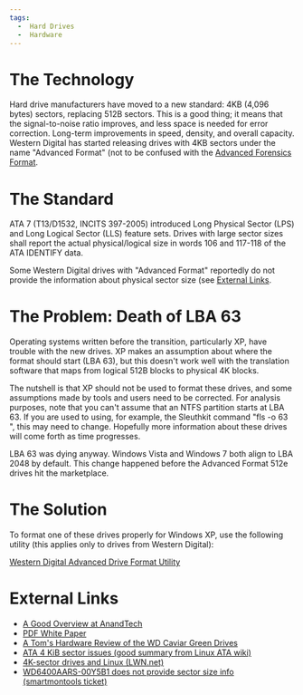 ```yaml
---
tags:
  -  Hard Drives
  -  Hardware
---
```

# The Technology

Hard drive manufacturers have moved to a new standard: 4KB (4,096 bytes)
sectors, replacing 512B sectors. This is a good thing; it means that the
signal-to-noise ratio improves, and less space is needed for error
correction. Long-term improvements in speed, density, and overall
capacity. Western Digital has started releasing drives with 4KB sectors
under the name "Advanced Format" (not to be confused with the [Advanced
Forensics Format](advanced_forensics_format.md).

# The Standard

ATA 7 (T13/D1532, INCITS 397-2005) introduced Long Physical Sector (LPS)
and Long Logical Sector (LLS) feature sets. Drives with large sector
sizes shall report the actual physical/logical size in words 106 and
117-118 of the ATA IDENTIFY data.

Some Western Digital drives with "Advanced Format" reportedly do not
provide the information about physical sector size (see [External
Links](#external_links.md).

# The Problem: Death of LBA 63

Operating systems written before the transition, particularly XP, have
trouble with the new drives. XP makes an assumption about where the
format should start (LBA 63), but this doesn't work well with the
translation software that maps from logical 512B blocks to physical 4K
blocks.

The nutshell is that XP should not be used to format these drives, and
some assumptions made by tools and users need to be corrected. For
analysis purposes, note that you can't assume that an NTFS partition
starts at LBA 63. If you are used to using, for example, the Sleuthkit
command "fls -o 63 <image>", this may need to change. Hopefully more
information about these drives will come forth as time progresses.

LBA 63 was dying anyway. Windows Vista and Windows 7 both align to LBA
2048 by default. This change happened before the Advanced Format 512e
drives hit the marketplace.

# The Solution

To format one of these drives properly for Windows XP, use the following
utility (this applies only to drives from Western Digital):

[Western Digital Advanced Drive Format
Utility](http://www.wdc.com/en/products/advancedformat/)

# External Links

- [A Good Overview at
  AnandTech](http://www.anandtech.com/storage/showdoc.aspx?i=3691)
- [PDF White
  Paper](http://www.wdc.com/wdproducts/library/WhitePapers/ENG/2579-771430.pdf)
- [A Tom's Hardware Review of the WD Caviar Green
  Drives](http://www.tomshardware.com/reviews/green-terabyte-1tb,2078-2.html)
- [ATA 4 KiB sector issues (good summary from Linux ATA
  wiki)](https://ata.wiki.kernel.org/index.php/ATA_4_KiB_sector_issues)
- [4K-sector drives and Linux
  (LWN.net)](http://lwn.net/Articles/377895/)
- [WD6400AARS-00Y5B1 does not provide sector size info (smartmontools
  ticket)](http://sourceforge.net/apps/trac/smartmontools/ticket/62)